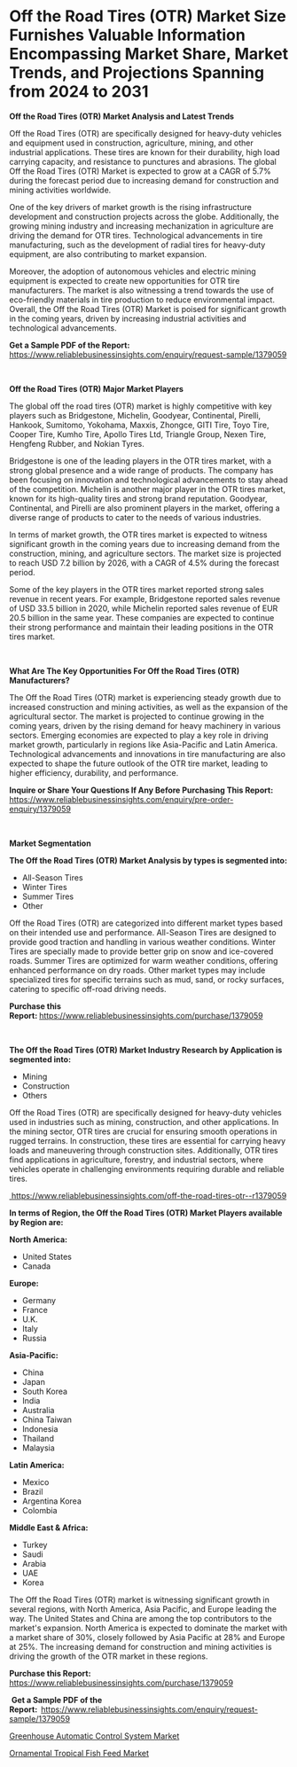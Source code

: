 <p><h1>Off the Road Tires (OTR) Market Size Furnishes Valuable Information Encompassing Market Share, Market Trends, and Projections Spanning from 2024 to 2031</h1></p><p><strong>Off the Road Tires (OTR) Market Analysis and Latest Trends</strong></p>
<p><p>Off the Road Tires (OTR) are specifically designed for heavy-duty vehicles and equipment used in construction, agriculture, mining, and other industrial applications. These tires are known for their durability, high load carrying capacity, and resistance to punctures and abrasions. The global Off the Road Tires (OTR) Market is expected to grow at a CAGR of 5.7% during the forecast period due to increasing demand for construction and mining activities worldwide.</p><p>One of the key drivers of market growth is the rising infrastructure development and construction projects across the globe. Additionally, the growing mining industry and increasing mechanization in agriculture are driving the demand for OTR tires. Technological advancements in tire manufacturing, such as the development of radial tires for heavy-duty equipment, are also contributing to market expansion.</p><p>Moreover, the adoption of autonomous vehicles and electric mining equipment is expected to create new opportunities for OTR tire manufacturers. The market is also witnessing a trend towards the use of eco-friendly materials in tire production to reduce environmental impact. Overall, the Off the Road Tires (OTR) Market is poised for significant growth in the coming years, driven by increasing industrial activities and technological advancements.</p></p>
<p><strong>Get a Sample PDF of the Report:&nbsp;</strong> <a href="https://www.reliablebusinessinsights.com/enquiry/request-sample/1379059">https://www.reliablebusinessinsights.com/enquiry/request-sample/1379059</a></p>
<p>&nbsp;</p>
<p><strong>Off the Road Tires (OTR) Major Market Players</strong></p>
<p><p>The global off the road tires (OTR) market is highly competitive with key players such as Bridgestone, Michelin, Goodyear, Continental, Pirelli, Hankook, Sumitomo, Yokohama, Maxxis, Zhongce, GITI Tire, Toyo Tire, Cooper Tire, Kumho Tire, Apollo Tires Ltd, Triangle Group, Nexen Tire, Hengfeng Rubber, and Nokian Tyres.</p><p>Bridgestone is one of the leading players in the OTR tires market, with a strong global presence and a wide range of products. The company has been focusing on innovation and technological advancements to stay ahead of the competition. Michelin is another major player in the OTR tires market, known for its high-quality tires and strong brand reputation. Goodyear, Continental, and Pirelli are also prominent players in the market, offering a diverse range of products to cater to the needs of various industries.</p><p>In terms of market growth, the OTR tires market is expected to witness significant growth in the coming years due to increasing demand from the construction, mining, and agriculture sectors. The market size is projected to reach USD 7.2 billion by 2026, with a CAGR of 4.5% during the forecast period.</p><p>Some of the key players in the OTR tires market reported strong sales revenue in recent years. For example, Bridgestone reported sales revenue of USD 33.5 billion in 2020, while Michelin reported sales revenue of EUR 20.5 billion in the same year. These companies are expected to continue their strong performance and maintain their leading positions in the OTR tires market.</p></p>
<p>&nbsp;</p>
<p><strong>What Are The Key Opportunities For Off the Road Tires (OTR) Manufacturers?</strong></p>
<p><p>The Off the Road Tires (OTR) market is experiencing steady growth due to increased construction and mining activities, as well as the expansion of the agricultural sector. The market is projected to continue growing in the coming years, driven by the rising demand for heavy machinery in various sectors. Emerging economies are expected to play a key role in driving market growth, particularly in regions like Asia-Pacific and Latin America. Technological advancements and innovations in tire manufacturing are also expected to shape the future outlook of the OTR tire market, leading to higher efficiency, durability, and performance.</p></p>
<p><strong>Inquire or Share Your Questions If Any Before Purchasing This Report:</strong> <a href="https://www.reliablebusinessinsights.com/enquiry/pre-order-enquiry/1379059">https://www.reliablebusinessinsights.com/enquiry/pre-order-enquiry/1379059</a></p>
<p>&nbsp;</p>
<p><strong>Market Segmentation</strong></p>
<p><strong>The Off the Road Tires (OTR) Market Analysis by types is segmented into:</strong></p>
<p><ul><li>All-Season Tires</li><li>Winter Tires</li><li>Summer Tires</li><li>Other</li></ul></p>
<p><p>Off the Road Tires (OTR) are categorized into different market types based on their intended use and performance. All-Season Tires are designed to provide good traction and handling in various weather conditions. Winter Tires are specially made to provide better grip on snow and ice-covered roads. Summer Tires are optimized for warm weather conditions, offering enhanced performance on dry roads. Other market types may include specialized tires for specific terrains such as mud, sand, or rocky surfaces, catering to specific off-road driving needs.</p></p>
<p><strong>Purchase this Report:&nbsp;</strong><a href="https://www.reliablebusinessinsights.com/purchase/1379059">https://www.reliablebusinessinsights.com/purchase/1379059</a></p>
<p>&nbsp;</p>
<p><strong>The Off the Road Tires (OTR) Market Industry Research by Application is segmented into:</strong></p>
<p><ul><li>Mining</li><li>Construction</li><li>Others</li></ul></p>
<p><p>Off the Road Tires (OTR) are specifically designed for heavy-duty vehicles used in industries such as mining, construction, and other applications. In the mining sector, OTR tires are crucial for ensuring smooth operations in rugged terrains. In construction, these tires are essential for carrying heavy loads and maneuvering through construction sites. Additionally, OTR tires find applications in agriculture, forestry, and industrial sectors, where vehicles operate in challenging environments requiring durable and reliable tires.</p></p>
<p><a href="https://www.reliablebusinessinsights.com/off-the-road-tires-otr--r1379059">&nbsp;https://www.reliablebusinessinsights.com/off-the-road-tires-otr--r1379059</a></p>
<p><strong>In terms of Region, the Off the Road Tires (OTR) Market Players available by Region are:</strong></p>
<p>
    <p> <strong> North America: </strong>
        <ul>
            <li>United States</li>
            <li>Canada</li>
        </ul>
        </p> 
    <p> <strong> Europe: </strong>
        <ul>
            <li>Germany</li>
            <li>France</li>
            <li>U.K.</li>
            <li>Italy</li>
            <li>Russia</li>
        </ul>
        </p> 
    <p> <strong> Asia-Pacific: </strong>
        <ul>
            <li>China</li>
            <li>Japan</li>
            <li>South Korea</li>
            <li>India</li>
            <li>Australia</li>
            <li>China Taiwan</li>
            <li>Indonesia</li>
            <li>Thailand</li>
            <li>Malaysia</li>
        </ul>
        </p> 
    <p> <strong> Latin America: </strong>
        <ul>
            <li>Mexico</li>
            <li>Brazil</li>
            <li>Argentina Korea</li>
            <li>Colombia</li>
        </ul>
        </p> 
    <p> <strong> Middle East & Africa: </strong>
        <ul>
            <li>Turkey</li>
            <li>Saudi</li>
            <li>Arabia</li>
            <li>UAE</li>
            <li>Korea</li>
        </ul>
    </p>
    </p>
<p><p>The Off the Road Tires (OTR) market is witnessing significant growth in several regions, with North America, Asia Pacific, and Europe leading the way. The United States and China are among the top contributors to the market's expansion. North America is expected to dominate the market with a market share of 30%, closely followed by Asia Pacific at 28% and Europe at 25%. The increasing demand for construction and mining activities is driving the growth of the OTR market in these regions.</p></p>
<p><strong>Purchase this Report: </strong><a href="https://www.reliablebusinessinsights.com/purchase/1379059">https://www.reliablebusinessinsights.com/purchase/1379059</a></p>
<p>&nbsp;<strong>Get a Sample PDF of the Report:&nbsp;&nbsp;</strong><a href="https://www.reliablebusinessinsights.com/enquiry/request-sample/1379059">https://www.reliablebusinessinsights.com/enquiry/request-sample/1379059</a></p>
<p><strong></strong></p>
<p><p><a href="https://github.com/mabutironaldo/Market-Research-Report-List-5/blob/main/greenhouse-automatic-control-system-market.md">Greenhouse Automatic Control System Market</a></p><p><a href="https://github.com/Paul14Anderson63/Market-Research-Report-List-4/blob/main/ornamental-tropical-fish-feed-market.md">Ornamental Tropical Fish Feed Market</a></p></p>